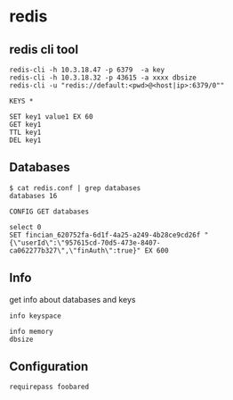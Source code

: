 # redis

## redis cli tool

```
redis-cli -h 10.3.18.47 -p 6379  -a key
redis-cli -h 10.3.18.32 -p 43615 -a xxxx dbsize
redis-cli -u "redis://default:<pwd>@<host|ip>:6379/0""
```


```
KEYS *
```

```
SET key1 value1 EX 60
GET key1
TTL key1
DEL key1

```

## Databases

```
$ cat redis.conf | grep databases
databases 16
```

```
CONFIG GET databases
```

```
select 0
SET fincian_620752fa-6d1f-4a25-a249-4b28ce9cd26f "{\"userId\":\"957615cd-70d5-473e-8407-ca062277b327\",\"finAuth\":true}" EX 600
```


## Info

get info about databases and keys

```
info keyspace
```

```
info memory
dbsize
```

## Configuration

```
requirepass foobared
```